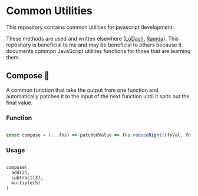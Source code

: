 # Common Utilities



This repository contains common utilities for javascript development.

These methods are used and written elsewhere ([LoDash](), [Ramda]()). This repository is beneficial to me and may be beneficial to others because it documents common JavaScript utilities functions for those that are learning them.

## Compose 🚂

A common function that take the output from one function and automatically patches it to the input of the next function until it spits out the final value.

### Function

```javascript

const compose = (...fns) => patchedValue => fns.reduceRight((fnVal, fn) => fn(fnVal), patchedValue)

```

### Usage

```

compose(
  add(2),
  subtract(3),
  multiple(5)
)

```
